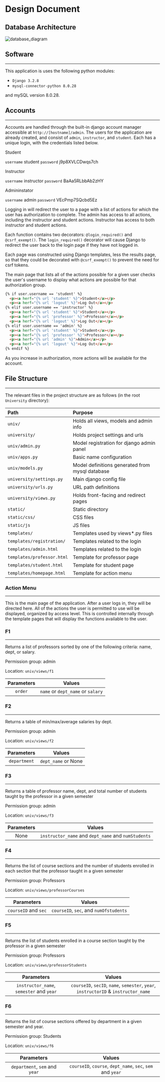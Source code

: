 # Design Document

## Database Architecture

![database_diagram](images/mysql-model.jpg)

## Software

---

This application is uses the following python modules:

* `Django 3.2.8`
* `mysql-connector-python 8.0.28`

and mySQL version 8.0.28.


## Accounts 

---

Accounts are handled through the built-in django account manager accessible at `http://[hostname]/admin`. The users for the application are already created, and consist of `admin`, `instructor`, and `student`. Each has a unique login, with the credentials listed below.

Student

`username` student
`password` j9p8XVLCDwqs7ch

Instructor

`username` instructor
`password` BaAa5RLbbAb2zHY

Admininstator

`username` admin
`password` VEcPmp7SQcbd5Ez

Logging in will redirect the user to a page with a list of actions for which the user has authorization to complete. The admin has access to all actions, including the instructor and student actions. Instructor has access to both instructor and student actions.

Each function contains two decorators: `@login_required()` and `@csrf_exempt()`. The `login_required()` decorator will cause Django to redirect the user back to the login page if they have not logged in. 

Each page was constructed using Django templates, less the results page, so that they could be decorated with `@csrf_exempt()` to prevent the need for csrf tokens. 

The main page that lists all of the actions possible for a given user checks the user's username to display what actions are possible for that authorization group.

```html
{% if user.username == 'student' %}
  <p><a herf="{% url 'student' %}">Student</a></p>
  <p><a herf="{% url 'logout' %}">Log Out</a></p>
{% elif user.username == 'instructor' %}
  <p><a herf="{% url 'student' %}">Student</a></p>
  <p><a herf="{% url 'professor' %}">Professor</a></p>
  <p><a herf="{% url 'logout' %}">Log Out</a></p>
{% elif user.username == 'admin' %}
  <p><a herf="{% url 'student' %}">Student</a></p>
  <p><a herf="{% url 'professor' %}">Professor</a></p>
  <p><a herf="{% url 'admin' %}">Admin</a></p>
  <p><a herf="{% url 'logout' %}">Log Out</a></p>
{% endif %}
```

As you increase in authorization, more actions will be available for the account.

## File Structure 

---

The relevant files in the project structure are as follows (in the root `University` directory):

| Path | Purpose |
|:---- |:------- |
| `univ/` | Holds all views, models and admin info |
| `university/` | Holds project settings and urls |
| `univ/admin.py` | Model registration for django admin panel |
| `univ/apps.py` | Basic name configuration |
| `univ/models.py` | Model definitions generated from mysql database |
| `university/settings.py` | Main django config file |
| `university/urls.py` | URL path definitions |
| `university/views.py` | Holds front-facing and redirect pages |
| `static/` | Static directory |
| `static/css/` | CSS files |
| `static/js` | JS files |
| `templates/` | Templates used by views*.py files |
| `templates/registration/` | Templates related to the login |
| `templates/admin.html` | Templates related to the login |
| `templates/professor.html` | Template for professor page |
| `templates/student.html` | Template for student page |
| `templates/homepage.html` | Template for action menu |

### Action Menu 

---

This is the main page of the application. After a user logs in, they will be directed here. All of the actions the user is permitted to use will be displayed, organized by access level. This is controlled internally through the template pages that will display the functions available to the user.

### F1 

---

Returns a list of professors sorted by one of the following criteria: name, dept, or salary.

Permission group: admin

Location: `univ/views/f1`

| Parameters | Values |
|:----------:|:-------:|
| `order` | `name` or `dept_name` or `salary`|


### F2 

---

Returns a table of min/max/average salaries by dept.

Permission group: admin

Location: `univ/views/f2`

| Parameters | Values |
|:----------:|:-------:|
| `department` | `dept_name` or None |

### F3 

---

Returns a table of professor name, dept, and total number of students taught by the professor in a given semester

Permission group: admin

Location: `univ/views/f3`

| Parameters |                    Values                     |
|:----------:|:---------------------------------------------:|
| None | `instructor_name` and `dept_name` and `numStudents` |


### F4 

---

Returns the list of course sections and the number of students enrolled in each section that the professor taught in a given semester

Permission group: Professors

Location: `univ/views/professorCourses`

|      Parameters       |                        Values                         |
|:---------------------:|:-----------------------------------------------------:|
|   `courseID` and `sec`    | `courseID`, `sec`, and `numOfstudents` |

### F5 

---

Returns the list of students enrolled in a course section taught by the professor in a given semester

Permission group: Professors

Location: `univ/views/professorStudents`

| Parameters |    Values    |
|:----------:|:------------:|
| `instructor_name`, `semester` and `year` | `courseID`, `secID`, `name`, `semester`, `year`, `instructorID` & `instructor_name` |

### F6 

---

Returns the list of course sections offered by department in a given semester and year.

Permission group: Students

Location: `univ/views/f6`

|         Parameters          |              Values              |
|:---------------------------:|:--------------------------------:|
| `department`, `sem` and `year` | `courseID`, `course`, `dept_name`, `sec`, `sem` and `year` |